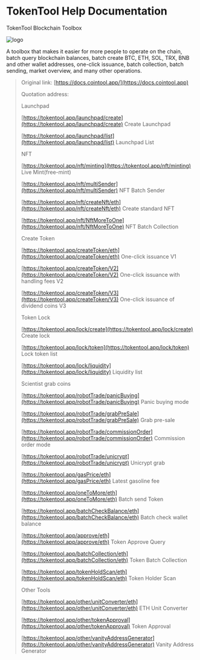 # TokenTool Help Documentation

TokenTool Blockchain Toolbox

<img src=".gitbook/assets/logo.jpg" alt="logo" />

A toolbox that makes it easier for more people to operate on the chain, batch query blockchain balances, batch create BTC, ETH, SOL, TRX, BNB and other wallet addresses, one-click issuance, batch collection, batch sending, market overview, and many other operations.

> Original link: [https://docs.cointool.app/](https://docs.cointool.app)
>
> Quotation address:
>
> Launchpad
>
> [https://tokentool.app/launchpad/create](https://tokentool.app/launchpad/create) Create Launchpad
>
> [https://tokentool.app/launchpad/list](https://tokentool.app/launchpad/list) Launchpad List
>
> NFT
>
> [https://tokentool.app/nft/minting](https://tokentool.app/nft/minting) Live Mint(free-mint)
>
> [https://tokentool.app/nft/multiSender](https://tokentool.app/nft/multiSender) NFT Batch Sender
>
> [https://tokentool.app/nft/createNft/eth](https://tokentool.app/nft/createNft/eth) Create standard NFT
>
> [https://tokentool.app/nft/NftMoreToOne](https://tokentool.app/nft/NftMoreToOne) NFT Batch Collection
>
> Create Token
>
> [https://tokentool.app/createToken/eth](https://tokentool.app/createToken/eth) One-click issuance V1
>
> [https://tokentool.app/createToken/V2](https://tokentool.app/createToken/V2) One-click issuance with handling fees V2
>
> [https://tokentool.app/createToken/V3](https://tokentool.app/createToken/V3) One-click issuance of dividend coins V3
>
> Token Lock
>
> [https://tokentool.app/lock/create](https://tokentool.app/lock/create) Create lock
>
> [https://tokentool.app/lock/token](https://tokentool.app/lock/token) Lock token list
>
> [https://tokentool.app/lock/liquidity](https://tokentool.app/lock/liquidity) Liquidity list
>
> Scientist grab coins
>
> [https://tokentool.app/robotTrade/panicBuying](https://tokentool.app/robotTrade/panicBuying) Panic buying mode
>
> [https://tokentool.app/robotTrade/grabPreSale](https://tokentool.app/robotTrade/grabPreSale) Grab pre-sale
>
> [https://tokentool.app/robotTrade/commissionOrder](https://tokentool.app/robotTrade/commissionOrder) Commission order mode
>
> [https://tokentool.app/robotTrade/unicrypt](https://tokentool.app/robotTrade/unicrypt) Unicrypt grab
>
> [https://tokentool.app/gasPrice/eth](https://tokentool.app/gasPrice/eth) Latest gasoline fee
>
> [https://tokentool.app/oneToMore/eth](https://tokentool.app/oneToMore/eth) Batch send Token
>
> [https://tokentool.app/batchCheckBalance/eth](https://tokentool.app/batchCheckBalance/eth) Batch check wallet balance
>
> [https://tokentool.app/approve/eth](https://tokentool.app/approve/eth) Token Approve Query
>
> [https://tokentool.app/batchCollection/eth](https://tokentool.app/batchCollection/eth) Token Batch Collection
>
> [https://tokentool.app/tokenHoldScan/eth](https://tokentool.app/tokenHoldScan/eth) Token Holder Scan
>
> Other Tools
> 
> [https://tokentool.app/other/unitConverter/eth](https://tokentool.app/other/unitConverter/eth) ETH Unit Converter
> 
> [https://tokentool.app/other/tokenApproval](https://tokentool.app/other/tokenApproval) Token Approval
> 
> [https://tokentool.app/other/vanityAddressGenerator](https://tokentool.app/other/vanityAddressGenerator) Vanity Address Generator